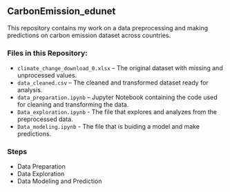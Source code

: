 ## CarbonEmission_edunet
This repository contains my work on a data preprocessing and making predictions on carbon emission dataset across countries.

### Files in this Repository:
* `climate_change_download_0.xlsx` – The original dataset with missing and unprocessed values.
* `data_cleaned.csv` – The cleaned and transformed dataset ready for analysis.
* `data_preparation.ipynb` – Jupyter Notebook containing the code used for cleaning and transforming the data.
* `Data_exploration.ipynb` - The file that explores and analyzes from the preprocessed data.
* `Data_modeling.ipynb` - The file that is buiding a model and make predictions.

### Steps 
* Data Preparation
* Data Exploration
* Data Modeling and Prediction
